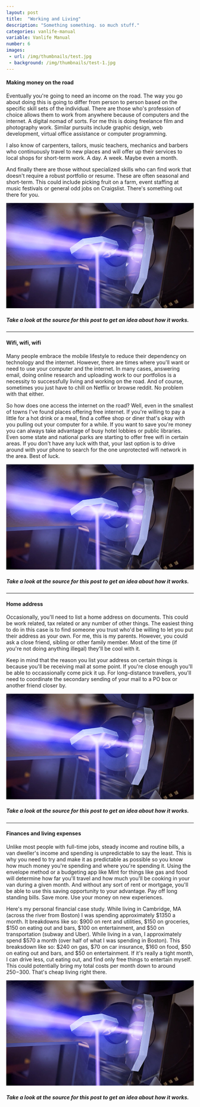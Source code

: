 ```yaml
---
layout: post
title:  "Working and Living"
description: "Something something. so much stuff."
categories: vanlife-manual
variable: Vanlife Manual
number: 6
images:
 - url: /img/thumbnails/test.jpg
 - background: /img/thumbnails/test-1.jpg
---
```

#### Making money on the road

Eventually you're going to need an income on the road. The way you go about doing this is going to differ from person to person based on the specific skill sets of the individual. There are those who's profession of choice allows them to work from anywhere because of computers and the internet. A digital nomad of sorts. For me this is doing freelance film and photography work. Similar pursuits include graphic design, web development, virtual office assistance or computer programming.

I also know of carpenters, tailors, music teachers, mechanics and barbers who continuously travel to new places and will offer up their services to local shops for short-term work. A day. A week. Maybe even a month. 

And finally there are those without specialized skills who can find work that doesn't require a robust portfolio or resume. These are often seasonal and short-term. This could include picking fruit on a farm, event staffing at music festivals or general odd jobs on Craigslist. There's something out there for you.

<img src="../img/thumbnails/test.jpg" /> 

##### Take a look at the source for this post to get an idea about how it works.

<hr />

#### Wifi, wifi, wifi

Many people embrace the mobile lifestyle to reduce their dependency on technology and the internet. However, there are times where you'll want or need to use your computer and the internet. In many cases, answering email, doing online research and uploading work to our portfolios is a necessity to successfully living and working on the road. And of course, sometimes you just have to chill on Netflix or browse reddit. No problem with that either.

So how does one access the internet on the road? Well, even in the smallest of towns I've found places offering free internet. If you're willing to pay a little for a hot drink or a meal, find a coffee shop or diner that's okay with you pulling out your computer for a while. If you want to save you're money you can always take advantage of busy hotel lobbies or public libraries. Even some state and national parks are starting to offer free wifi in certain areas. If you don't have any luck with that, your last option is to drive around with your phone to search for the one unprotected wifi network in the area. Best of luck.

<img src="../img/thumbnails/test.jpg" /> 

##### Take a look at the source for this post to get an idea about how it works.

<hr />

#### Home address

Occasionally, you'll need to list a home address on documents. This could be work related, tax related or any number of other things. The easiest thing to do in this case is to find someone you trust who'd be willing to let you put their address as your own. For me, this is my parents. However, you could ask a close friend, sibling or other family member. Most of the time (if you're not doing anything illegal) they'll be cool with it.

Keep in mind that the reason you list your address on certain things is because you'll be receiving mail at some point. If you're close enough you'll be able to occassionally come pick it up. For long-distance travellers, you'll need to coordinate the secondary sending of your mail to a PO box or another friend closer by.

<img src="../img/thumbnails/test.jpg" /> 

##### Take a look at the source for this post to get an idea about how it works.

<hr />

#### Finances and living expenses

Unlike most people with full-time jobs, steady income and routine bills, a van dweller's income and spending is unpredictable to say the least. This is why you need to try and make it as predictable as possible so you know how much money you're spending and where you're spending it. Using the envelope method or a budgeting app like Mint for things like gas and food will determine how far you'll travel and how much you'll be cooking in your van during a given month. And without any sort of rent or mortgage, you'll be able to use this saving opportunity to your advantage. Pay off long standing bills. Save more. Use your money on new experiences.

Here's my personal financial case study. While living in Cambridge, MA (across the river from Boston) I was spending approximately $1350 a month. It breakdowns like so: $900 on rent and utilities, $150 on groceries, $150 on eating out and bars, $100 on entertainment, and $50 on transportation (subway and Uber). While living in a van, I approximately spend $570 a month (over half of what I was spending in Boston). This breaksdown like so: $240 on gas, $70 on car insurance, $160 on food, $50 on eating out and bars, and $50 on entertainment. If it's really a tight month, I can drive less, cut eating out, and find only free things to entertain myself. This could potentially bring my total costs per month down to around $250-$300. That's cheap living right there.

<img src="../img/thumbnails/test.jpg" /> 

##### Take a look at the source for this post to get an idea about how it works.

